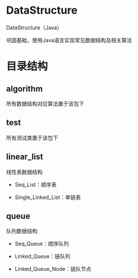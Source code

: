 # DataStructure
DataStructure（Java）

巩固基础，使用Java语言实现常见数据结构及相关算法

# 目录结构
## algorithm
所有数据结构对应算法置于该包下

## test
所有测试类置于该包下

## linear_list

线性表数据结构

- Seq_List：顺序表

- Single_Linked_List：单链表

## queue

队列数据结构

- Seq_Queue：顺序队列

- Linked_Queue：链队列

- Linked_Queue_Node：链队节点